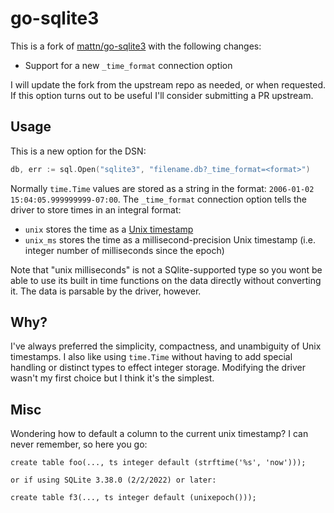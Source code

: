 # go-sqlite3

This is a fork of [mattn/go-sqlite3](https://github.com/mattn/go-sqlite3) with the following changes:

- Support for a new `_time_format` connection option

I will update the fork from the upstream repo as needed, or when requested. If this option turns out to be
useful I'll consider submitting a PR upstream.

## Usage

This is a new option for the DSN:

```go
db, err := sql.Open("sqlite3", "filename.db?_time_format=<format>")
```

Normally `time.Time` values are stored as a string in the format: `2006-01-02 15:04:05.999999999-07:00`.
The `_time_format` connection option tells the driver to store times in an integral format:

- `unix` stores the time as a [Unix timestamp](https://en.wikipedia.org/wiki/Unix_time)
- `unix_ms` stores the time as a millisecond-precision Unix timestamp (i.e. integer number of milliseconds since the epoch)

Note that "unix milliseconds" is not a SQlite-supported type so you wont be able to use its built in time functions on the data directly without converting it. The data is parsable by the driver, however.

## Why?

I've always preferred the simplicity, compactness, and unambiguity of Unix timestamps. I also like using `time.Time` without having to add special handling or distinct types to effect integer storage. Modifying the driver wasn't my first choice but I think it's the simplest.

## Misc

Wondering how to default a column to the current unix timestamp? I can never remember, so here you go:

```
create table foo(..., ts integer default (strftime('%s', 'now')));

or if using SQLite 3.38.0 (2/2/2022) or later:

create table f3(..., ts integer default (unixepoch()));
```
